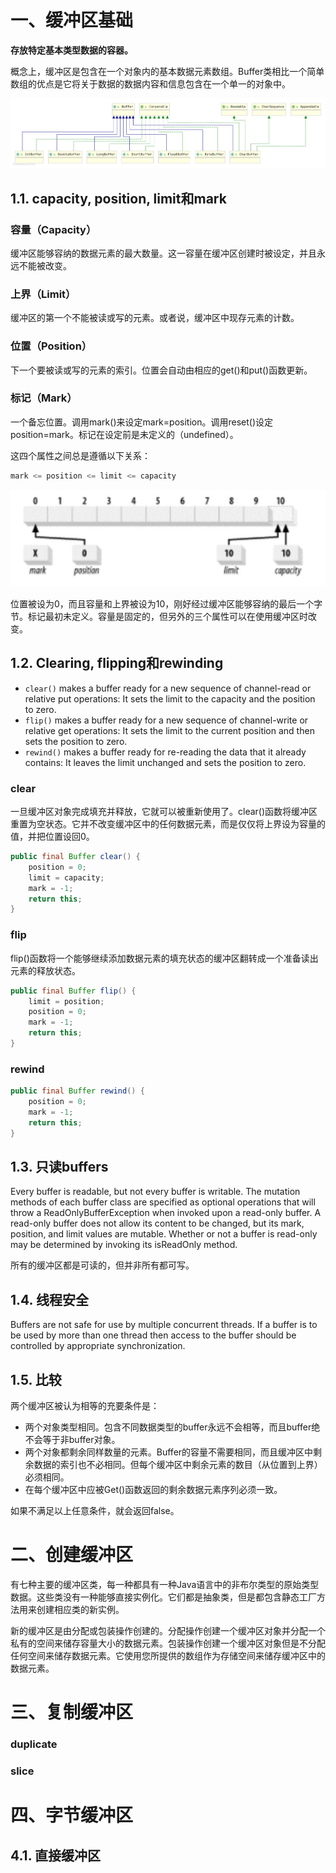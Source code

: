 # 一、缓冲区基础

**存放特定基本类型数据的容器。**

概念上，缓冲区是包含在一个对象内的基本数据元素数组。Buffer类相比一个简单数组的优点是它将关于数据的数据内容和信息包含在一个单一的对象中。

![](../../../images/io/Buffer.png)

## 1.1. capacity, position, limit和mark

### 容量（Capacity）

缓冲区能够容纳的数据元素的最大数量。这一容量在缓冲区创建时被设定，并且永远不能被改变。

### 上界（Limit）

缓冲区的第一个不能被读或写的元素。或者说，缓冲区中现存元素的计数。

### 位置（Position）

下一个要被读或写的元素的索引。位置会自动由相应的get()和put()函数更新。

### 标记（Mark）

一个备忘位置。调用mark()来设定mark=position。调用reset()设定position=mark。标记在设定前是未定义的（undefined）。

这四个属性之间总是遵循以下关系：

~~~java
mark <= position <= limit <= capacity
~~~

![](../../../images/io/新创建的ByteBuffer.jpg)

位置被设为0，而且容量和上界被设为10，刚好经过缓冲区能够容纳的最后一个字节。标记最初未定义。容量是固定的，但另外的三个属性可以在使用缓冲区时改变。

## 1.2. Clearing, flipping和rewinding

- `clear()` makes a buffer ready for a new sequence of channel-read or relative put operations: It sets the limit to the capacity and the position to zero.
- `flip()` makes a buffer ready for a new sequence of channel-write or relative get operations: It sets the limit to the current position and then sets the position to zero.
- `rewind()` makes a buffer ready for re-reading the data that it already contains: It leaves the limit unchanged and sets the position to zero.

### clear

一旦缓冲区对象完成填充并释放，它就可以被重新使用了。clear()函数将缓冲区重置为空状态。它并不改变缓冲区中的任何数据元素，而是仅仅将上界设为容量的值，并把位置设回0。

~~~java
public final Buffer clear() {
    position = 0;
    limit = capacity;
    mark = -1;
    return this;
}
~~~

### flip

flip()函数将一个能够继续添加数据元素的填充状态的缓冲区翻转成一个准备读出元素的释放状态。

~~~java
public final Buffer flip() {
    limit = position;
    position = 0;
    mark = -1;
    return this;
}
~~~

### rewind

~~~java
public final Buffer rewind() {
    position = 0;
    mark = -1;
    return this;
}
~~~

## 1.3. 只读buffers

Every buffer is readable, but not every buffer is writable. The mutation methods of each buffer class are specified as optional operations that will throw a ReadOnlyBufferException when invoked upon a read-only buffer. A read-only buffer does not allow its content to be changed, but its mark, position, and limit values are mutable. Whether or not a buffer is read-only may be determined by invoking its isReadOnly method.

所有的缓冲区都是可读的，但并非所有都可写。

## 1.4. 线程安全

Buffers are not safe for use by multiple concurrent threads. If a buffer is to be used by more than one thread then access to the buffer should be controlled by appropriate synchronization.

## 1.5. 比较

两个缓冲区被认为相等的充要条件是：

- 两个对象类型相同。包含不同数据类型的buffer永远不会相等，而且buffer绝不会等于非buffer对象。
- 两个对象都剩余同样数量的元素。Buffer的容量不需要相同，而且缓冲区中剩余数据的索引也不必相同。但每个缓冲区中剩余元素的数目（从位置到上界）必须相同。
- 在每个缓冲区中应被Get()函数返回的剩余数据元素序列必须一致。

如果不满足以上任意条件，就会返回false。

# 二、创建缓冲区

有七种主要的缓冲区类，每一种都具有一种Java语言中的非布尔类型的原始类型数据。这些类没有一种能够直接实例化。它们都是抽象类，但是都包含静态工厂方法用来创建相应类的新实例。

新的缓冲区是由分配或包装操作创建的。分配操作创建一个缓冲区对象并分配一个私有的空间来储存容量大小的数据元素。包装操作创建一个缓冲区对象但是不分配任何空间来储存数据元素。它使用您所提供的数组作为存储空间来储存缓冲区中的数据元素。

# 三、复制缓冲区

### duplicate

### slice

# 四、字节缓冲区

## 4.1. 直接缓冲区



































